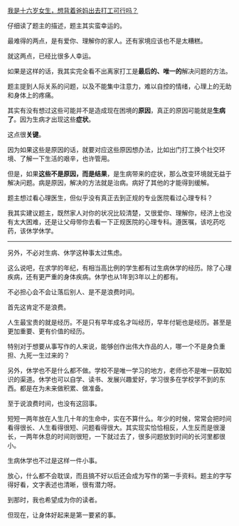 [我是十六岁女生，想背着爸妈出去打工可行吗？](https://www.zhihu.com/question/444411583/answer/1738746546)




  

仔细读了题主的描述，题主其实蛮幸运的。

最难得的两点，是有爱你、理解你的家人。还有家境应该也不是太糟糕。

就这两点，已经比很多人幸运。

如果是这样的话，我其实完全看不出离家打工是**最后的、唯一的**解决问题的方法。

题主提到人际关系的问题，以及不能集中注意力，难以自控的情绪，心理上的无助和身体上的疼痛。

其实有没有想过这些可能并不是造成现在困境的**原因**，真正的原因可能就是**生病了**。因为生病才出现这些**症状**。

这点很**关键**。

因为如果这些是原因的话，就要对应这些原因想办法，比如出门打工换个社交环境、了解一下生活的艰辛，也许管用。

但是，如果**这些不是原因，而是结果**，是生病带来的症状，那么改变环境就无益于解决问题。病是原因，解决的方法就是治病。病好了其他的才能得到缓解。

题主想过看心理医生，但似乎没有真正去到正规的专业医院看过心理专科？

我其实建议题主，既然家人对你的状况比较清楚，又很爱你、理解你，经济上也没有太大困难，还是让父母带你去看一下正规医院的心理专科。遵医嘱，该吃药吃药，该休学休学。

---

另外，不必对生病、休学这种事太过焦虑。

这么说吧，在求学的年纪，有相当高比例的学生都有过生病休学的经历。除了心理疾病，还有更严重的身体疾病。休学也从1年到3年以上的都有。

不必担心会不会让落后别人、是不是浪费时间。

首先这肯定不是浪费。

人生最宝贵的就是经历。不是只有早年成名才叫经历，早年付轭也是经历。甚至是更加重要、更有价值的经历。

特别对于想要从事写作的人来说，能够创作出伟大作品的人，哪一个不是身负重担、九死一生过来的？

另外，休学也不是什么都不做。学校不是唯一学习的地方，老师也不是唯一获取知识的渠道。休学也可以自学、读书、发展兴趣爱好，学习很多在学校学不到的东西。都是在为未来做积累、做准备。

至于说浪费时间，也没有这回事。

短短一两年放在人生几十年的生命中，实在不算什么。年少的时候，常常会把时间看得很长、人生看得很短、问题看得很大。其实现实恰恰相反，人生反而是很漫长，一两年休息的时间则很短，一下就过去了，很多问题放到时间的长河里都很小。

生病休学也不过是这样一件小事。

放心，什么都不会耽误，而且搞不好以后还会成为写作的第一手资料。题主的字写得好看，文字表述也清晰，很有潜力呀。

到那时，我也希望成为你的读者。

但现在，让身体好起来是第一要紧的事。
